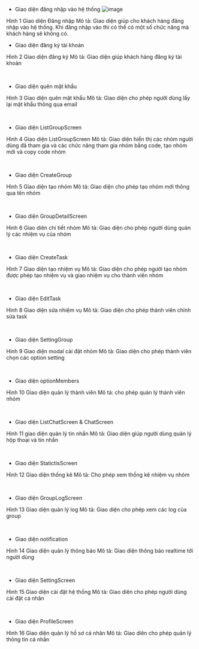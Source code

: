 -	Giao diện đăng nhập vào hệ thống
![image](https://github.com/user-attachments/assets/0df79c5a-e7eb-47cf-9191-9ff69baeb117)

 
Hình 1 Giao diện Đăng nhập
Mô tả: Giao diện giúp cho khách hàng đăng nhập vào hệ thống. Khi đăng nhập vào thì có thể có một số chức năng mà khách hàng sẽ không có.
 
-	Giao diện đăng ký tài khoản

 
Hình 2 Giao diện đăng ký
Mô tả: Giao diện giúp khách hàng đăng ký tài khoản


 
-	Giao diện quên mật khẩu

 
Hình 3 Giao diện quên mật khẩu
Mô tả: Giao diện cho phép người dùng lấy lại mật khẩu thông qua email

 
-	Giao diện ListGroupScreen
  

Hình 4 Giao diện  ListGroupScreen
Mô tả: Giao diện hiển thị các nhóm người dùng đã tham gia và các chức năng tham gia nhóm bằng code, tạo nhóm mới và copy code nhóm

 
-	Giao diện CreateGroup

 
Hình 5 Giao diện tạo nhóm
Mô tả: Giao diện cho phép tạo nhóm mới thông qua tên nhóm

 
-	Giao diện GroupDetailScreen

 
Hình 6 Giao diên chi tiết nhóm
Mô tả: Giao diện cho phép  người dùng quản lý các nhiệm vụ của nhóm

 
-	Giao diện CreateTask

 
Hình 7 Giao diện tạo nhiệm vụ
Mô tả: Giao diện cho phép người tạo nhóm được phép tạo nhiệm vụ và giao nhiệm vụ cho thành viên nhóm

 
-	Giao diện EditTask

 
Hình 8 Giao diện sửa nhiệm vụ
Mô tả: Giao diện cho phép thành viên chỉnh sửa task

 
-	Giao diện SettingGroup

 
Hình 9 Giao diện modal cài đặt nhóm
Mô tả: Giao diện cho phép thành viên chọn các option setting

 
-	Giao diện optionMembers

  
Hình 10 Giao diện quản lý thành viên
Mô tả: cho phép quản lý thành viên nhóm

 
-	Giao diện ListChatScreen & ChatScreen

  
Hình 11 giao diện quản lý tin nhắn
Mô tả: Giao diện giúp người dùng quản lý hộp thoại và tin nhắn

 
-	Giao diện StatictisScreen

 
Hình 12 Giao diện thống kê
Mô tả: Cho phép xem thống kê nhiệm vụ nhóm

 
-	Giao diện GroupLogScreen

 
Hình 13 Giao diện quản lý log
Mô tả: Giao diện cho phép xem các log của group 

 
-	Giao diện notification

  
Hình 14 Giao diện quản lý thông báo
Mô tả: Giao diện thông báo realtime tới người dùng

 
-	Giao diện SettingScreen

  
Hình 15 Giao diện cài đặt hệ thống
Mô tả: Giao diên cho phép người dùng cài đặt cá nhân

 
-	Giao diện ProfileScreen

 
Hình 16 Giao diện quản lý hồ sơ cá nhân
Mô tả: Giao diên cho phép quản lý thông tin cá nhân

 
